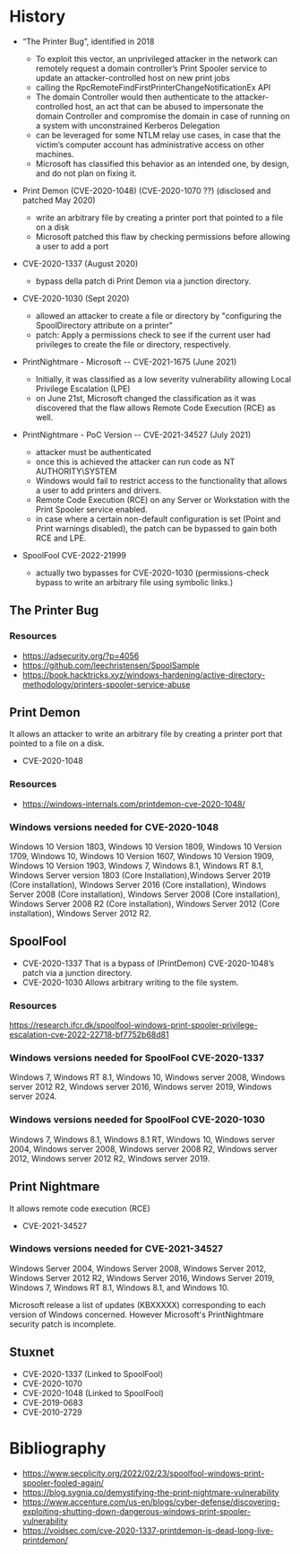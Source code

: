 # History 
- “The Printer Bug”, identified in 2018
  -  To exploit this vector, an unprivileged attacker in the network can remotely request a domain controller’s Print Spooler service to update an attacker-controlled host on new print jobs
  - calling the RpcRemoteFindFirstPrinterChangeNotificationEx API
  - The domain Controller would then authenticate to the attacker-controlled host, an act that can be abused to impersonate the domain Controller and compromise the domain in case of running on a system with unconstrained Kerberos Delegation
  - can be leveraged for some NTLM relay use cases, in case that the victim’s computer account has administrative access on other machines.
  - Microsoft has classified this behavior as an intended one, by design, and do not plan on fixing it.

- Print Demon (CVE-2020-1048) (CVE-2020-1070 ??) (disclosed and patched May 2020) 
  - write an arbitrary file by creating a printer port that pointed to a file on a disk
  - Microsoft patched this flaw by checking permissions before allowing a user to add a port
- CVE-2020-1337 (August 2020) 
  - bypass della patch di Print Demon via a junction directory.
- CVE-2020-1030 (Sept 2020) 
  -  allowed an attacker to create a file or directory by "configuring the SpoolDirectory attribute on a printer" 
  -  patch: Apply a permissions check to see if the current user had privileges to create the file or directory, respectively.
- PrintNightmare - Microsoft -- CVE-2021-1675 (June 2021) 
  - Initially, it was classified as a low severity vulnerability allowing Local Privilege Escalation (LPE)
  - on June 21st, Microsoft changed the classification as it was discovered that the flaw allows Remote Code Execution (RCE) as well.
- PrintNightmare - PoC Version -- CVE-2021-34527 (July 2021) 
  - attacker must be authenticated
  - once this is achieved the attacker can run code as NT AUTHORITY\SYSTEM
  - Windows would fail to restrict access to the functionality that allows a user to add printers and drivers.
  - Remote Code Execution (RCE) on any Server or Workstation with the Print Spooler service enabled.
  - in case where a certain non-default configuration is set (Point and Print warnings disabled), the patch can be bypassed to gain both RCE and LPE.
- SpoolFool CVE-2022-21999 
   - actually two bypasses for CVE-2020-1030 (permissions-check bypass to write an arbitrary file using symbolic links.) 
   

## The Printer Bug 
### Resources 
- https://adsecurity.org/?p=4056
- https://github.com/leechristensen/SpoolSample
- https://book.hacktricks.xyz/windows-hardening/active-directory-methodology/printers-spooler-service-abuse

## Print Demon
It allows an attacker to write an arbitrary file by creating a printer port that pointed to a file on a disk.

- CVE-2020-1048

### Resources 
 - https://windows-internals.com/printdemon-cve-2020-1048/

### Windows versions needed for CVE-2020-1048
Windows 10 Version 1803, Windows 10 Version 1809, Windows 10 Version 1709, Windows 10, Windows 10 Version 1607, Windows 10 Version 1909, Windows 10 Version 1903, Windows 7, Windows 8.1, Windows RT 8.1, Windows Server version 1803 (Core Installation),Windows Server 2019 (Core installation), Windows Server 2016 (Core installation), Windows Server 2008 (Core installation), Windows Server 2008 (Core installation), Windows Server 2008 R2 (Core installation), Windows Server 2012 (Core installation), Windows Server 2012 R2.

<!--- "It impacts all Windows versions going back to Windows NT 4, released in 1996." (In diversi siti scrivono quanto scritto in questo commento, altri quanto scritto sopra che più o meno è lo stesso concetto con le varie versioni, e ho anche filtrato un pò.... In generale per le varie versioni di Windows che sono affette dalla CVE mi sono basato sulla pagina ufficiale di microsoft della CVE specifica, in fondo alla pagina li trovate) --->


## SpoolFool

- CVE-2020-1337   That is a bypass of (PrintDemon) CVE-2020-1048’s patch via a junction directory.
- CVE-2020-1030   Allows arbitrary writing to the file system.

### Resources 
https://research.ifcr.dk/spoolfool-windows-print-spooler-privilege-escalation-cve-2022-22718-bf7752b68d81

### Windows versions needed for SpoolFool CVE-2020-1337 

Windows 7, Windows RT 8.1, Windows 10,  Windows server 2008, Windows server 2012 R2, Windows server 2016, Windows server 2019, Windows server 2024.

### Windows versions needed for SpoolFool CVE-2020-1030

Windows 7, Windows 8.1, Windows 8.1 RT, Windows 10, Windows server 2004, Windows server 2008, Windows server 2008 R2, Windows server 2012, Windows server 2012 R2, Windows server 2019.


## Print Nightmare
It allows remote code execution (RCE)

<!--- CVE-2021-1675 addresses a different vulnerability in the same Print Spooler API call. For CVE 1675, the attacker needs to have direct access to the machine to use a malicious DLL file to escalate privileges. While with CVE 34527, the attacker can remotely inject DLLs. --->

- CVE-2021-34527

### Windows versions needed for CVE-2021-34527

Windows Server 2004, Windows Server 2008, Windows Server 2012, Windows Server 2012 R2, Windows Server 2016, Windows Server 2019, Windows 7, Windows RT 8.1, Windows 8.1, and Windows 10.

Microsoft release a list of updates (KBXXXXX) corresponding to each version of Windows concerned.
However Microsoft's PrintNightmare security patch is incomplete.

## Stuxnet

<!--- Secondo me ci sta citarla, senza soffermarsi troppo (magari nel paper), dicendo che alcune di queste vulnerabilità erano già state utilizzate precedentemente per Stuxnet ecc --->

- CVE-2020-1337   (Linked to SpoolFool)
- CVE-2020-1070
- CVE-2020-1048   (Linked to SpoolFool)
- CVE-2019-0683
- CVE-2010-2729 


# Bibliography
- https://www.secplicity.org/2022/02/23/spoolfool-windows-print-spooler-fooled-again/
- https://blog.sygnia.co/demystifying-the-print-nightmare-vulnerability
- https://www.accenture.com/us-en/blogs/cyber-defense/discovering-exploiting-shutting-down-dangerous-windows-print-spooler-vulnerability
- https://voidsec.com/cve-2020-1337-printdemon-is-dead-long-live-printdemon/
